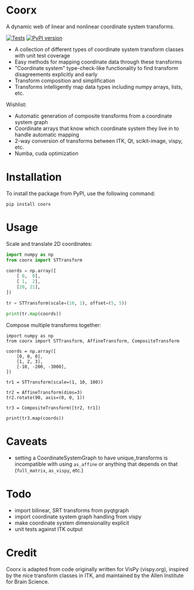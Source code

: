 Coorx
==========

A dynamic web of linear and nonlinear coordinate system transforms.

[![Tests](https://github.com/campagnola/coorx/actions/workflows/test.yml/badge.svg)](https://github.com/campagnola/coorx/actions/workflows/test.yml)
[![PyPI version](https://badge.fury.io/py/coorx.svg)](https://badge.fury.io/py/coorx)

* A collection of different types of coordinate system transform classes with unit test coverage
* Easy methods for mapping coordinate data through these transforms
* "Coordinate system" type-check-like functionality to find transform disagreements explicitly and early
* Transform composition and simplification
* Transforms intelligently map data types including numpy arrays, lists, etc.

Wishlist:

* Automatic generation of composite transforms from a coordinate system graph
* Coordinate arrays that know which coordinate system they live in to handle automatic mapping
* 2-way conversion of transforms between ITK, Qt, scikit-image, vispy, etc.
* Numba, cuda optimization


Installation
============

To install the package from PyPI, use the following command:

```
pip install coorx
```

Usage
=====

Scale and translate 2D coordinates:

```python
import numpy as np
from coorx import STTransform

coords = np.array([
    [ 0,  0],
    [ 1,  2],
    [20, 21],
])

tr = STTransform(scale=(10, 1), offset=(5, 5))

print(tr.map(coords))
```

Compose multiple transforms together:

```
import numpy as np
from coorx import STTransform, AffineTransform, CompositeTransform

coords = np.array([
    [0, 0, 0],
    [1, 2, 3],
    [-10, -200, -3000],
])

tr1 = STTransform(scale=(1, 10, 100))

tr2 = AffineTransform(dims=3)
tr2.rotate(90, axis=(0, 0, 1))

tr3 = CompositeTransform([tr2, tr1])

print(tr3.map(coords))
```

Caveats
=======
* setting a CoordinateSystemGraph to have unique_transforms is incompatible with
  using `as_affine` or anything that depends on that (`full_matrix`, `as_vispy`,
  etc.)

Todo
====

* import bilinear, SRT transforms from pyqtgraph
* import coordinate system graph handling from vispy
* make coordinate system dimensionality explicit
* unit tests against ITK output


Credit
======

Coorx is adapted from code originally written for VisPy (vispy.org),
inspired by the nice transform classes in ITK, and
maintained by the Allen Institute for Brain Science.
